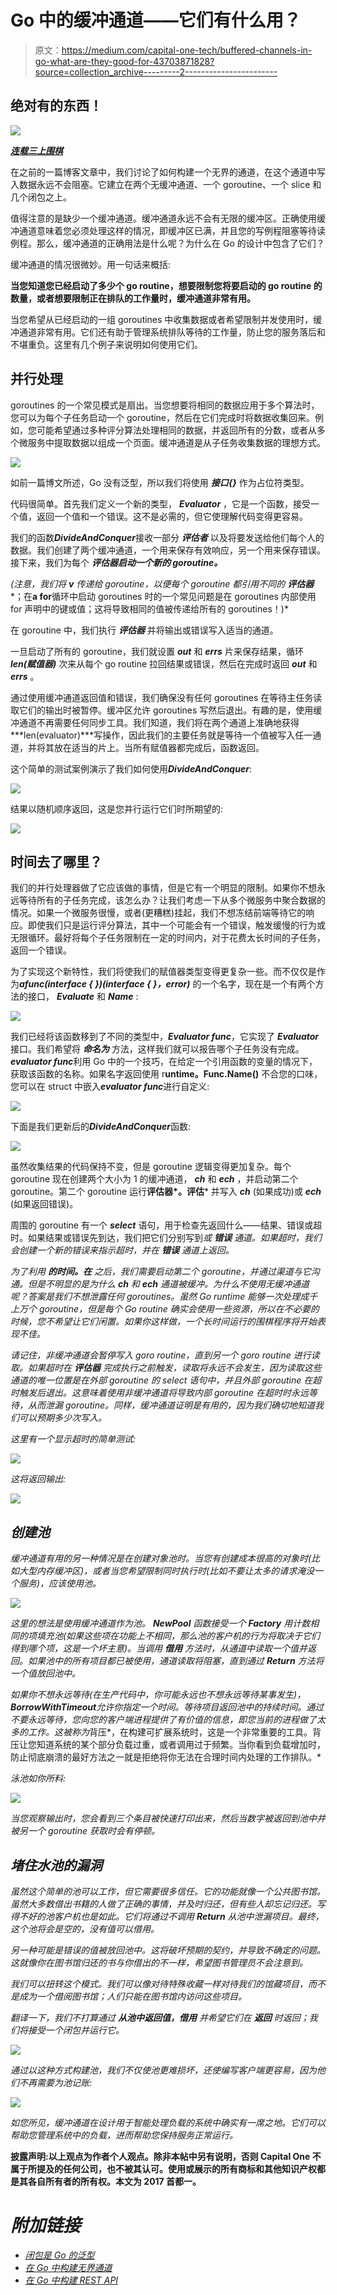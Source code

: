 # Go 中的缓冲通道——它们有什么用？

> 原文：<https://medium.com/capital-one-tech/buffered-channels-in-go-what-are-they-good-for-43703871828?source=collection_archive---------2----------------------->

## 绝对有的东西！

![](img/c23132f2ead2a5a9ee721d72b006c8ad.png)

[***连载三上围棋***](/@jon_43067)

在之前的一篇博客文章中，我们讨论了如何构建一个无界的通道，在这个通道中写入数据永远不会阻塞。它建立在两个无缓冲通道、一个 goroutine、一个 slice 和几个闭包之上。

值得注意的是缺少一个缓冲通道。缓冲通道永远不会有无限的缓冲区。正确使用缓冲通道意味着您必须处理这样的情况，即缓冲区已满，并且您的写例程阻塞等待读例程。那么，缓冲通道的正确用法是什么呢？为什么在 Go 的设计中包含了它们？

缓冲通道的情况很微妙。用一句话来概括:

**当您知道您已经启动了多少个 go routine，想要限制您将要启动的 go routine 的数量，或者想要限制正在排队的工作量时，缓冲通道非常有用。**

当您希望从已经启动的一组 goroutines 中收集数据或者希望限制并发使用时，缓冲通道非常有用。它们还有助于管理系统排队等待的工作量，防止您的服务落后和不堪重负。这里有几个例子来说明如何使用它们。

## **并行处理**

goroutines 的一个常见模式是扇出。当您想要将相同的数据应用于多个算法时，您可以为每个子任务启动一个 goroutine，然后在它们完成时将数据收集回来。例如，您可能希望通过多种评分算法处理相同的数据，并返回所有的分数，或者从多个微服务中提取数据以组成一个页面。缓冲通道是从子任务收集数据的理想方式。

![](img/08e25592b23c6ba4c7c4d99fba4d863e.png)

如前一篇博文所述，Go 没有泛型，所以我们将使用 ***接口{}*** 作为占位符类型。

代码很简单。首先我们定义一个新的类型， ***Evaluator*** ，它是一个函数，接受一个值，返回一个值和一个错误。这不是必需的，但它使理解代码变得更容易。

我们的函数***DivideAndConquer***接收一部分 ***评估者*** 以及将要发送给他们每个人的数据。我们创建了两个缓冲通道，一个用来保存有效响应，另一个用来保存错误。接下来，我们为每个 ***评估器启动一个新的 goroutine。***

*(注意，我们将* ***v*** *传递给 goroutine，以便每个 goroutine 都引用不同的* ***评估器****；在****a for****循环中启动 goroutines 时的一个常见问题是在 goroutines 内部使用 for 声明中的键或值；这将导致相同的值被传递给所有的 goroutines！)*

在 goroutine 中，我们执行 ***评估器*** 并将输出或错误写入适当的通道。

一旦启动了所有的 goroutine，我们就设置 ***out*** 和 ***errs*** 片来保存结果，循环 ***len(赋值器)*** 次来从每个 go routine 拉回结果或错误，然后在完成时返回 ***out*** 和 ***errs*** 。

通过使用缓冲通道返回值和错误，我们确保没有任何 goroutines 在等待主任务读取它们的输出时被暂停。缓冲区允许 goroutines 写然后退出。有趣的是，使用缓冲通道不再需要任何同步工具。我们知道，我们将在两个通道上准确地获得***len(evaluator)***写操作，因此我们的主要任务就是等待一个值被写入任一通道，并将其放在适当的片上。当所有赋值器都完成后，函数返回。

这个简单的测试案例演示了我们如何使用***DivideAndConquer***:

![](img/85992d7d565461ce4e17cdc6a1d073d9.png)

结果以随机顺序返回，这是您并行运行它们时所期望的:

![](img/baaafb2fb9722ed5e92f7a542ed802f8.png)

## 时间去了哪里？

我们的并行处理器做了它应该做的事情，但是它有一个明显的限制。如果你不想永远等待所有的子任务完成，该怎么办？让我们考虑一下从多个微服务中聚合数据的情况。如果一个微服务很慢，或者(更糟糕)挂起，我们不想冻结前端等待它的响应。即使我们只是运行评分算法，其中一个可能会有一个错误，触发缓慢的行为或无限循环。最好将每个子任务限制在一定的时间内，对于花费太长时间的子任务，返回一个错误。

为了实现这个新特性，我们将使我们的赋值器类型变得更复杂一些。而不仅仅是作为***afunc(interface { })(interface { }，error)*** 的一个名字，现在是一个有两个方法的接口， ***Evaluate*** 和 ***Name*** :

![](img/efbca000854cafc6195f80bfed53749f.png)

我们已经将该函数移到了不同的类型中，***Evaluator func***，它实现了 ***Evaluator*** 接口。我们希望将 ***命名为*** 方法，这样我们就可以报告哪个子任务没有完成。***evaluator func***利用 Go 中的一个技巧，在给定一个引用函数的变量的情况下，获取该函数的名称。如果名字返回使用 r**untime。Func.Name()** 不合您的口味，您可以在 struct 中嵌入***evaluator func***进行自定义:

![](img/c35151110a6e07e3b89a3eded262097b.png)

下面是我们更新后的***DivideAndConquer***函数:

![](img/b7f8976bd75347921c9d536f2c8972b5.png)

虽然收集结果的代码保持不变，但是 goroutine 逻辑变得更加复杂。每个 goroutine 现在创建两个大小为 1 的缓冲通道， ***ch*** 和 ***ech*** ，并启动第二个 goroutine。第二个 goroutine 运行**评估器*。评估*** 并写入 ***ch*** (如果成功)或 ***ech*** (如果返回错误)。

周围的 goroutine 有一个 ***select*** 语句，用于检查先返回什么——结果、错误或超时。如果结果或错误先到达，我们把它们分别写到*或 ***错误*** 通道。如果超时，我们会创建一个新的错误来指示超时，并在 ***错误*** 通道上返回。*

*为了利用 ***的时间。在*** 之后，我们需要启动第二个 goroutine，并通过渠道与它沟通。但是不明显的是为什么 ***ch*** 和 ***ech*** 通道被缓冲。为什么不使用无缓冲通道呢？答案是我们不想泄露任何 goroutines。虽然 Go runtime 能够一次处理成千上万个 goroutine，但是每个 Go routine 确实会使用一些资源，所以在不必要的时候，您不希望让它们闲置。如果你这样做，一个长时间运行的围棋程序将开始表现不佳。*

*请记住，非缓冲通道会暂停写入 goro routine，直到另一个 goro routine 进行读取。如果超时在 ***评估器*** 完成执行之前触发，读取将永远不会发生，因为读取这些通道的唯一位置是在外部 goroutine 的 select 语句中，并且外部 goroutine 在超时触发后退出。这意味着使用非缓冲通道将导致内部 goroutine 在超时时永远等待，从而泄漏 goroutine。同样，缓冲通道证明是有用的，因为我们确切地知道我们可以预期多少次写入。*

*这里有一个显示超时的简单测试:*

*![](img/dcbae3a16de2282a5378dc65725cf737.png)*

*这将返回输出:*

*![](img/eb8b3163aec7df655730d07c5d39189c.png)*

## ***创建池***

*缓冲通道有用的另一种情况是在创建对象池时。当您有创建成本很高的对象时(比如大型内存缓冲区)，或者当您希望限制同时执行时(比如不要让太多的请求淹没一个服务)，应该使用池。*

*![](img/a2600f1362f7f62675d9f65ff7ab707f.png)*

*这里的想法是使用缓冲通道作为池。 ***NewPool*** 函数接受一个 ***Factory*** 用计数相同的项填充池(如果这些项在功能上不相同，那么池的客户机的行为将取决于它们得到哪个项，这是一个坏主意)。当调用 ***借用*** 方法时，从通道中读取一个值并返回。如果池中的所有项目都已被使用，通道读取将阻塞，直到通过 ***Return*** 方法将一个值放回池中。*

*如果你不想永远等待(在生产代码中，你可能永远也不想永远等待某事发生)，***BorrowWithTimeout***允许你指定一个时间。等待项目返回池中的持续时间。通过不要永远等待，您向您的客户端进程提供了有价值的信息，即您当前的进程做了太多的工作。这被称为*背压*，在构建可扩展系统时，这是一个非常重要的工具。背压让您知道系统的某个部分负载过重，或者调用过于频繁。当你看到负载增加时，防止彻底崩溃的最好方法之一就是拒绝将你无法在合理时间内处理的工作排队。*

*泳池如你所料:*

*![](img/3d677b6f048e75c08e0818730425ea5b.png)*

*当您观察输出时，您会看到三个条目被快速打印出来，然后当数字被返回到池中并被另一个 goroutine 获取时会有停顿。*

## ***堵住水池的漏洞***

*虽然这个简单的池可以工作，但它需要很多信任。它的功能就像一个公共图书馆。虽然大多数借出书籍的人做了正确的事情，并及时归还，但有些人却忘记归还。写得不好的池客户机也是如此。它们将通过不调用 ***Return*** 从池中泄漏项目。最终，这个池将会是空的，没有值可以借用。*

*另一种可能是错误的值被放回池中。这将破坏预期的契约，并导致不确定的问题。这就像你在图书馆归还的书与你借出的不一样，希望图书管理员不会注意到。*

*我们可以扭转这个模式。我们可以像对待特殊收藏一样对待我们的馆藏项目，而不是成为一个借阅图书馆；人们只能在图书馆内访问这些项目。*

*翻译一下，我们不打算通过 ***从池中返回值，借用*** 并希望它们在 ***返回*** 时返回；我们将接受一个闭包并运行它。*

*![](img/86ac9cb870ffa8bbcfe7651d3b202592.png)*

*通过以这种方式构建池，我们不仅使池更难损坏，还使编写客户端更容易，因为他们不再需要为池记账:*

*![](img/86679db67cea473fe19462bfe8abe0c7.png)*

*如您所见，缓冲通道在设计用于智能处理负载的系统中确实有一席之地。它们可以帮助您管理系统中的负载，进而帮助您保持服务正常运行。*

****披露声明:以上观点为作者个人观点。除非本帖中另有说明，否则 Capital One 不属于所提及的任何公司，也不被其认可。使用或展示的所有商标和其他知识产权都是其各自所有者的所有权。本文为 2017 首都一。****

# *附加链接*

*   *[闭包是 Go 的泛型](/capital-one-developers/closures-are-the-generics-for-go-cb32021fb5b5)*
*   *[在 Go 中构建无界通道](/capital-one-developers/building-an-unbounded-channel-in-go-789e175cd2cd)*
*   *[在 Go 中构建 REST API](https://developer.capitalone.com/blog-post/building-a-serverless-rest-api-in-go/)*